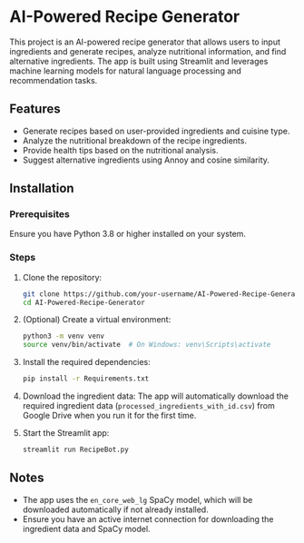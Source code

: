 # AI-Powered Recipe Generator
This project is an AI-powered recipe generator that allows users to input ingredients and generate recipes, analyze nutritional information, and find alternative ingredients. The app is built using Streamlit and leverages machine learning models for natural language processing and recommendation tasks.

## Features
- Generate recipes based on user-provided ingredients and cuisine type.
- Analyze the nutritional breakdown of the recipe ingredients.
- Provide health tips based on the nutritional analysis.
- Suggest alternative ingredients using Annoy and cosine similarity.

## Installation

### Prerequisites
Ensure you have Python 3.8 or higher installed on your system.

### Steps
1. Clone the repository:
   ```bash
   git clone https://github.com/your-username/AI-Powered-Recipe-Generator.git
   cd AI-Powered-Recipe-Generator
   ```

2. (Optional) Create a virtual environment:
   ```bash
   python3 -m venv venv
   source venv/bin/activate  # On Windows: venv\Scripts\activate
   ```

3. Install the required dependencies:
   ```bash
   pip install -r Requirements.txt
   ```

4. Download the ingredient data:
   The app will automatically download the required ingredient data (`processed_ingredients_with_id.csv`) from Google Drive when you run it for the first time.

5. Start the Streamlit app:
   ```bash
   streamlit run RecipeBot.py
   ```

## Notes
- The app uses the `en_core_web_lg` SpaCy model, which will be downloaded automatically if not already installed.
- Ensure you have an active internet connection for downloading the ingredient data and SpaCy model.